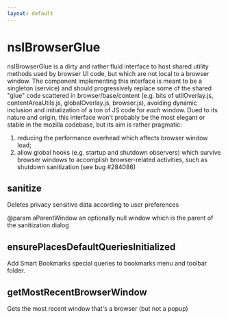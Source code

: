 ```yaml
---
layout: default
---
```


# nsIBrowserGlue #

nsIBrowserGlue is a dirty and rather fluid interface to host shared utility 
methods used by browser UI code, but which are not local to a browser window.
The component implementing this interface is meant to be a singleton
(service) and should progressively replace some of the shared "glue" code 
scattered in browser/base/content (e.g. bits of utilOverlay.js, 
contentAreaUtils.js, globalOverlay.js, browser.js), avoiding dynamic 
inclusion and initialization of a ton of JS code for *each* window.
Dued to its nature and origin, this interface won't probably be the most
elegant or stable in the mozilla codebase, but its aim is rather pragmatic:
1) reducing the performance overhead which affects browser window load;
2) allow global hooks (e.g. startup and shutdown observers) which survive
browser windows to accomplish browser-related activities, such as shutdown
sanitization (see bug #284086)



## sanitize ##
 
Deletes privacy sensitive data according to user preferences

@param aParentWindow an optionally null window which is the parent of the 
       sanitization dialog



## ensurePlacesDefaultQueriesInitialized ##

Add Smart Bookmarks special queries to bookmarks menu and toolbar folder.


## getMostRecentBrowserWindow ##

Gets the most recent window that's a browser (but not a popup)

